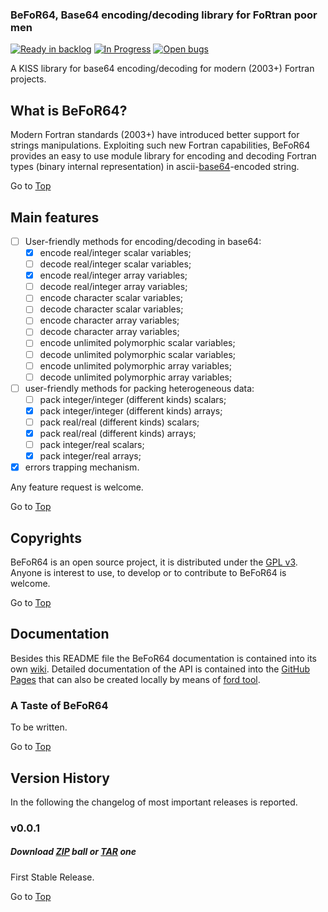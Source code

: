 ### <a name="top"></a>BeFoR64, Base64 encoding/decoding library for FoRtran poor men

[![Ready in backlog](https://badge.waffle.io/szaghi/BeFoR64.png?label=ready&title=Ready)](https://waffle.io/szaghi/BeFoR64)
[![In Progress](https://badge.waffle.io/szaghi/BeFoR64.png?label=in%20progress&title=In%20Progress)](https://waffle.io/szaghi/BeFoR64)
[![Open bugs](https://badge.waffle.io/szaghi/BeFoR64.png?label=bug&title=Open%20Bugs)](https://waffle.io/szaghi/BeFoR64)

A KISS library for base64 encoding/decoding for modern (2003+) Fortran projects.

## What is BeFoR64?

Modern Fortran standards (2003+) have introduced better support for strings manipulations. Exploiting such new Fortran capabilities, BeFoR64 provides an easy to use module library for encoding and decoding Fortran types (binary internal representation) in ascii-[base64](http://en.wikipedia.org/wiki/Base64)-encoded string.

Go to [Top](#top)

## Main features

* [ ] User-friendly methods for encoding/decoding in base64:
    * [x] encode real/integer scalar variables;
    * [ ] decode real/integer scalar variables;
    * [x] encode real/integer array variables;
    * [ ] decode real/integer array variables;
    * [ ] encode character scalar variables;
    * [ ] decode character scalar variables;
    * [ ] encode character array variables;
    * [ ] decode character array variables;
    * [ ] encode unlimited polymorphic scalar variables;
    * [ ] decode unlimited polymorphic scalar variables;
    * [ ] encode unlimited polymorphic array variables;
    * [ ] decode unlimited polymorphic array variables;
* [ ] user-friendly methods for packing heterogeneous data:
    * [ ] pack integer/integer (different kinds) scalars;
    * [x] pack integer/integer (different kinds) arrays;
    * [ ] pack real/real (different kinds) scalars;
    * [x] pack real/real (different kinds) arrays;
    * [ ] pack integer/real scalars;
    * [x] pack integer/real arrays;
* [x] errors trapping mechanism.

Any feature request is welcome.

Go to [Top](#top)

## Copyrights

BeFoR64 is an open source project, it is distributed under the [GPL v3](http://www.gnu.org/licenses/gpl-3.0.html). Anyone is interest to use, to develop or to contribute to BeFoR64 is welcome.

Go to [Top](#top)

## Documentation

Besides this README file the BeFoR64 documentation is contained into its own [wiki](https://github.com/szaghi/BeFoR64/wiki). Detailed documentation of the API is contained into the [GitHub Pages](http://szaghi.github.io/BeFoR64/index.html) that can also be created locally by means of [ford tool](https://github.com/cmacmackin/ford).

### A Taste of BeFoR64

To be written.

Go to [Top](#top)

## Version History

In the following the changelog of most important releases is reported.
### v0.0.1
##### Download [ZIP](https://github.com/szaghi/BeFoR64/archive/v0.0.1.zip) ball or [TAR](https://github.com/szaghi/BeFoR64/archive/v0.0.1.tar.gz) one
First Stable Release.

Go to [Top](#top)
